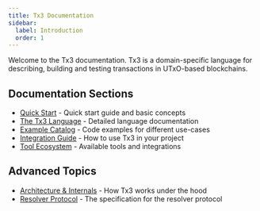 ```yaml
---
title: Tx3 Documentation
sidebar:
  label: Introduction
  order: 1
---
```


Welcome to the Tx3 documentation. Tx3 is a domain-specific language for describing, building and testing transactions in UTxO-based blockchains.

## Documentation Sections

- [Quick Start](./quick-start) - Quick start guide and basic concepts
- [The Tx3 Language](./language) - Detailed language documentation
- [Example Catalog](./exampless) - Code examples for different use-cases
- [Integration Guide](./integration) - How to use Tx3 in your project
- [Tool Ecosystem](./tooling) - Available tools and integrations

## Advanced Topics

- [Architecture & Internals](./architecture) - How Tx3 works under the hood
- [Resolver Protocol](./trp) - The specification for the resolver protocol